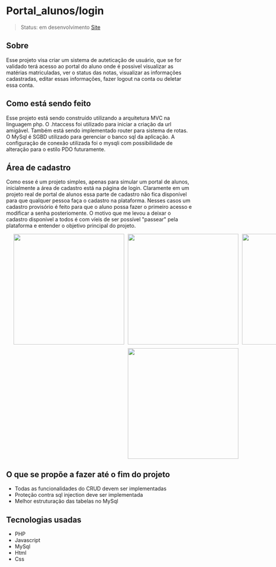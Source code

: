 # Portal_alunos/login

> Status: em desenvolvimento
> [Site](http://portal-alunos.free.nf/)

## Sobre
Esse projeto visa criar um sistema de auteticação de usuário, que se for validado terá acesso ao portal do aluno onde é possivel visualizar as matérias matriculadas, ver o status das notas, visualizar as informações cadastradas, editar essas informações, fazer logout na conta ou deletar essa conta.

## Como está sendo feito
Esse projeto está sendo construído utilizando a arquitetura MVC na linguagem php. O .htaccess foi utilizado para iniciar a criação da url amigável. Também está sendo implementado router para sistema de rotas. O MySql é SGBD utilizado para gerenciar o banco sql da aplicação. A configuração de conexão utilizada foi o mysqli com possibilidade de alteração para o estilo PDO futuramente. 

## Área de cadastro
Como esse é um projeto simples, apenas para simular um portal de alunos, inicialmente a área de cadastro está na página de login. Claramente em um projeto real de portal de alunos essa parte de cadastro não fica disponível para que qualquer pessoa faça o cadastro na plataforma. Nesses casos um cadastro provisório é feito para que o aluno possa fazer o primeiro acesso e modificar a senha posteriomente. O motivo que me levou a deixar o cadastro disponível a todos é com víeis de ser possível "passear" pela plataforma e entender o objetivo principal do projeto.



<div style="width:100vw;display:flex;justify-content:center; gap:10px;flex-wrap:wrap;">
  
<img style="width:300px;"  src="https://github.com/GabryelSilvah/Sistema_de_login-Portal_alunos/assets/139282381/01e7de87-eb21-458e-8c8c-0640c389eab0">

  <img style="width:300px" src="https://github.com/GabryelSilvah/Sistema_de_login-Portal_alunos/assets/139282381/71c740fb-00e1-43f7-8d2a-0fcd79b27cb5">
  
  <img style="width:300px" src="https://github.com/GabryelSilvah/Sistema_de_login-Portal_alunos/assets/139282381/310a45dc-67d2-4d70-8710-2604e4ea32f3">

   <img style="width:300px" src="https://github.com/GabryelSilvah/Sistema_de_login-Portal_alunos/assets/139282381/4893f2b3-7807-4016-916c-9543cb7e2a5b">

  
</div>

## O que se propõe a fazer até o fim do projeto
- Todas as funcionalidades do CRUD devem ser implementadas
- Proteção contra sql injection deve ser implementada
- Melhor estruturação das tabelas no MySql

## Tecnologias usadas
- PHP
- Javascript
- MySql
- Html
- Css
